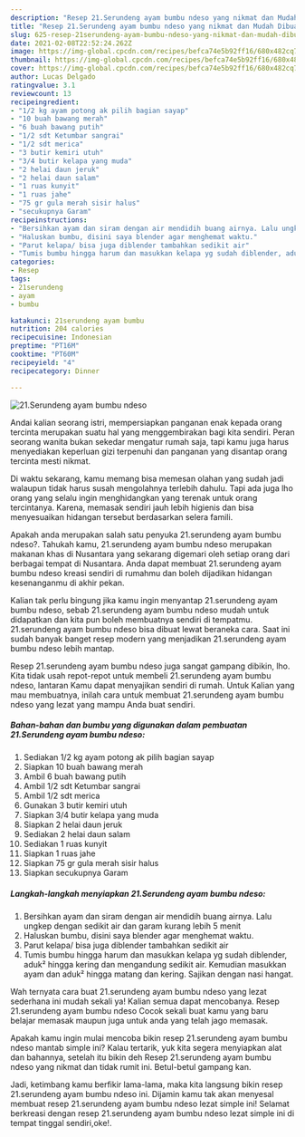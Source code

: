 ```yaml
---
description: "Resep 21.Serundeng ayam bumbu ndeso yang nikmat dan Mudah Dibuat"
title: "Resep 21.Serundeng ayam bumbu ndeso yang nikmat dan Mudah Dibuat"
slug: 625-resep-21serundeng-ayam-bumbu-ndeso-yang-nikmat-dan-mudah-dibuat
date: 2021-02-08T22:52:24.262Z
image: https://img-global.cpcdn.com/recipes/befca74e5b92ff16/680x482cq70/21serundeng-ayam-bumbu-ndeso-foto-resep-utama.jpg
thumbnail: https://img-global.cpcdn.com/recipes/befca74e5b92ff16/680x482cq70/21serundeng-ayam-bumbu-ndeso-foto-resep-utama.jpg
cover: https://img-global.cpcdn.com/recipes/befca74e5b92ff16/680x482cq70/21serundeng-ayam-bumbu-ndeso-foto-resep-utama.jpg
author: Lucas Delgado
ratingvalue: 3.1
reviewcount: 13
recipeingredient:
- "1/2 kg ayam potong ak pilih bagian sayap"
- "10 buah bawang merah"
- "6 buah bawang putih"
- "1/2 sdt Ketumbar sangrai"
- "1/2 sdt merica"
- "3 butir kemiri utuh"
- "3/4 butir kelapa yang muda"
- "2 helai daun jeruk"
- "2 helai daun salam"
- "1 ruas kunyit"
- "1 ruas jahe"
- "75 gr gula merah sisir halus"
- "secukupnya Garam"
recipeinstructions:
- "Bersihkan ayam dan siram dengan air mendidih buang airnya. Lalu ungkep dengan sedikit air dan garam kurang lebih 5 menit"
- "Haluskan bumbu, disini saya blender agar menghemat waktu."
- "Parut kelapa/ bisa juga diblender tambahkan sedikit air"
- "Tumis bumbu hingga harum dan masukkan kelapa yg sudah diblender, aduk² hingga kering dan mengandung sedikit air. Kemudian masukkan ayam dan aduk² hingga matang dan kering. Sajikan dengan nasi hangat."
categories:
- Resep
tags:
- 21serundeng
- ayam
- bumbu

katakunci: 21serundeng ayam bumbu 
nutrition: 204 calories
recipecuisine: Indonesian
preptime: "PT16M"
cooktime: "PT60M"
recipeyield: "4"
recipecategory: Dinner

---
```



![21.Serundeng ayam bumbu ndeso](https://img-global.cpcdn.com/recipes/befca74e5b92ff16/680x482cq70/21serundeng-ayam-bumbu-ndeso-foto-resep-utama.jpg)

Andai kalian seorang istri, mempersiapkan panganan enak kepada orang tercinta merupakan suatu hal yang menggembirakan bagi kita sendiri. Peran seorang  wanita bukan sekedar mengatur rumah saja, tapi kamu juga harus menyediakan keperluan gizi terpenuhi dan panganan yang disantap orang tercinta mesti nikmat.

Di waktu  sekarang, kamu memang bisa memesan olahan yang sudah jadi walaupun tidak harus susah mengolahnya terlebih dahulu. Tapi ada juga lho orang yang selalu ingin menghidangkan yang terenak untuk orang tercintanya. Karena, memasak sendiri jauh lebih higienis dan bisa menyesuaikan hidangan tersebut berdasarkan selera famili. 



Apakah anda merupakan salah satu penyuka 21.serundeng ayam bumbu ndeso?. Tahukah kamu, 21.serundeng ayam bumbu ndeso merupakan makanan khas di Nusantara yang sekarang digemari oleh setiap orang dari berbagai tempat di Nusantara. Anda dapat membuat 21.serundeng ayam bumbu ndeso kreasi sendiri di rumahmu dan boleh dijadikan hidangan kesenanganmu di akhir pekan.

Kalian tak perlu bingung jika kamu ingin menyantap 21.serundeng ayam bumbu ndeso, sebab 21.serundeng ayam bumbu ndeso mudah untuk didapatkan dan kita pun boleh membuatnya sendiri di tempatmu. 21.serundeng ayam bumbu ndeso bisa dibuat lewat beraneka cara. Saat ini sudah banyak banget resep modern yang menjadikan 21.serundeng ayam bumbu ndeso lebih mantap.

Resep 21.serundeng ayam bumbu ndeso juga sangat gampang dibikin, lho. Kita tidak usah repot-repot untuk membeli 21.serundeng ayam bumbu ndeso, lantaran Kamu dapat menyajikan sendiri di rumah. Untuk Kalian yang mau membuatnya, inilah cara untuk membuat 21.serundeng ayam bumbu ndeso yang lezat yang mampu Anda buat sendiri.

<!--inarticleads1-->

##### Bahan-bahan dan bumbu yang digunakan dalam pembuatan 21.Serundeng ayam bumbu ndeso:

1. Sediakan 1/2 kg ayam potong ak pilih bagian sayap
1. Siapkan 10 buah bawang merah
1. Ambil 6 buah bawang putih
1. Ambil 1/2 sdt Ketumbar sangrai
1. Ambil 1/2 sdt merica
1. Gunakan 3 butir kemiri utuh
1. Siapkan 3/4 butir kelapa yang muda
1. Siapkan 2 helai daun jeruk
1. Sediakan 2 helai daun salam
1. Sediakan 1 ruas kunyit
1. Siapkan 1 ruas jahe
1. Siapkan 75 gr gula merah sisir halus
1. Siapkan secukupnya Garam




<!--inarticleads2-->

##### Langkah-langkah menyiapkan 21.Serundeng ayam bumbu ndeso:

1. Bersihkan ayam dan siram dengan air mendidih buang airnya. Lalu ungkep dengan sedikit air dan garam kurang lebih 5 menit
1. Haluskan bumbu, disini saya blender agar menghemat waktu.
1. Parut kelapa/ bisa juga diblender tambahkan sedikit air
1. Tumis bumbu hingga harum dan masukkan kelapa yg sudah diblender, aduk² hingga kering dan mengandung sedikit air. Kemudian masukkan ayam dan aduk² hingga matang dan kering. Sajikan dengan nasi hangat.




Wah ternyata cara buat 21.serundeng ayam bumbu ndeso yang lezat sederhana ini mudah sekali ya! Kalian semua dapat mencobanya. Resep 21.serundeng ayam bumbu ndeso Cocok sekali buat kamu yang baru belajar memasak maupun juga untuk anda yang telah jago memasak.

Apakah kamu ingin mulai mencoba bikin resep 21.serundeng ayam bumbu ndeso mantab simple ini? Kalau tertarik, yuk kita segera menyiapkan alat dan bahannya, setelah itu bikin deh Resep 21.serundeng ayam bumbu ndeso yang nikmat dan tidak rumit ini. Betul-betul gampang kan. 

Jadi, ketimbang kamu berfikir lama-lama, maka kita langsung bikin resep 21.serundeng ayam bumbu ndeso ini. Dijamin kamu tak akan menyesal membuat resep 21.serundeng ayam bumbu ndeso lezat simple ini! Selamat berkreasi dengan resep 21.serundeng ayam bumbu ndeso lezat simple ini di tempat tinggal sendiri,oke!.

